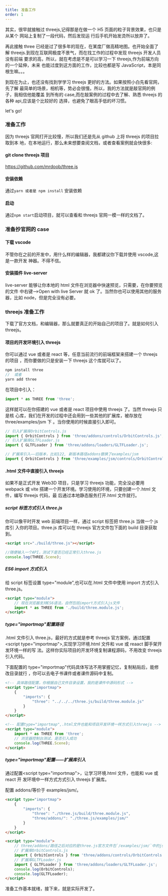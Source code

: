 ```yaml
---
title: 准备工作
order: 1
---
```


其实，很早就接触过 threejs,记得那是在做一个 H5 页面的粒子背景效果，也只是从某个
网站上复制了一段代码，然后发现运 行后手机开始发烫所以放弃了。

再此接触 three 已经是过了很多年的现在，在某度厂做高精地图。也开始全面了解
threejs.到现在互联网极度不景气，而在找工作的过程中发现 threejs 开发人员没有前端
要求的高，所以，就在考虑是不是可以学习一下 threejs,作为前端方向的一个延伸，未来
也能过度到这方面的工作，比较也都是写 JavaScript，本是同根生嘛。。。

到现在为止，也还没有找到学学习 threejs 更好的方法。如果按照小白先看官网，先了解
最简单的场景，相机等，势必会很慢。所以，我的方法就是敲官网的例子，我相信他能覆盖
到所有的 case,而在敲案例的过程中去了解、熟悉 threejs 的各种 api,应该是个比较好的
选择，也避免了眼高手低的坏习惯。

let's go!

### 准备工作

因为 threejs 官网打开比较慢，所以我们还是先从 github 上将 threejs 的项目拉取到本
地，在本地运行，那么未来想要查阅文档，或者查看案例就会快很多:

#### git clone threejs 项目

https://github.com/mrdoob/three.js

#### 安装依赖

通过`yarn 或者是 npm install` 安装依赖

#### 启动

通过`npm start`启动项目，就可以查看和 threejs 官网一模一样的文档了。

### 准备抄官网的 case

#### 下载 vscode

不管你在之前的开发中，用什么样的编辑器，我都建议你下载并使用 vscode,这是一款开发
神器。不得不信。

#### 安装插件 live-server

live-server 能够让你本地的 html 文件在浏览器中快速预览，只需要，在你要预览的文件
中右键-->Open with live Server 就 ok 了。当然你也可以使用其他的服务器，比如
node，但是完全没有必要。

### threejs 准备工作

下载了官方文档，和编辑器，那么就要真正的开始自己的项目了。就是如何引入 threejs。

#### 项目的开发环境引入 threejs

你可以通过 vue 或者是 react 等，任意当前流行的前端框架来搭建一个 threejs 的项目
，而你要做的只是安装一下 threejs 这个库就可以了。

```js
npm install three
//  或者
yarn add three
```

在项目中引入：

```js
import * as THREE from 'three';
```

这样就可以在你搭建的 vue 或者是 react 项目中使用 threejs 了。当然 threejs 只是核
心库，我们在开发的过程中还会用到一些其他的扩展库，被存放在 three/examples/jsm 下
。当你使用的时候直接引入即可。

```js
// 引入扩展库OrbitControls.js
import { OrbitControls } from 'three/addons/controls/OrbitControls.js';
// 引入扩展库GLTFLoader.js
import { GLTFLoader } from 'three/addons/loaders/GLTFLoader.js';
```

```js
// 扩展库引入——旧版本，比如122, 新版本路径addons替换了examples/jsm
import { OrbitControls } from 'three/examples/jsm/controls/OrbitControls.js';
```

#### .html 文件中直接引入 threejs

如果不是正式开发 Web3D 项目，只是学习 threejs 功能，完全没必要用 webpack 或 vite
搭建一个开发环境。学习使用的环境，只要创建一个.html 文件，编写 threejs 代码，最
后通过本地静态服务打开.html 文件就行。

##### script 标签方式引入 three.js

你可以像平时开发 web 前端项目一样，通过 script 标签把 three.js 当做一个 js 库引
入你的项目。three.js 库可以在 threejs 官方文件包下面的 build 目录获取到。

```html
<script src="./build/three.js"></script>
```

```js
//随便输入一个API，测试下是否已经正常引入three.js
console.log(THREE.Scene);
```

##### ES6 import 方式引入

给 script 标签设置 type="module",也可以在.html 文件中使用 import 方式引入
three.js。

```html
<script type="module">
	// 现在浏览器支持ES6语法，自然包括import方式引入js文件
	import * as THREE from './build/three.module.js';
</script>
```

##### type="importmap"配置路径

.html 文件引入 three.js，最好的方式就是参考 threejs 官方案例，通过配置<script
type="importmap"\>,实现学习环境.html 文件和 vue 或 reaact 脚手架开发环境一样的写
法。这样你实际项目的开发环境复制课程源码，不用改变 threejs 引入代码。

下面配置的 type="importmap"代码具体写法不用掌握记忆，复制粘贴后，能修改目录就行
，你可以去电子书课件或者课件源码中复制。

```html
<!-- 具体路径配置，你根据自己文件目录设置，我的是课件中源码形式 -->
<script type="importmap">
	{
		"imports": {
			"three": "../../../three.js/build/three.module.js"
		}
	}
</script>
```

```html
<!-- 配置type="importmap",.html文件也能和项目开发环境一样方式引入threejs -->
<script type="module">
	import * as THREE from 'three';
	// 浏览器控制台测试，是否引入成功
	console.log(THREE.Scene);
</script>
```

##### type="importmap"配置——扩展库引入

通过配置<script type="importmap"\>，让学习环境.html 文件，也能和 vue 或 react 开
发环境中一样方式方式引入 threejs 扩展库。

配置 addons/等价于 examples/jsm/。

```html
<script type="importmap">
	{
		"imports": {
			"three": "./three.js/build/three.module.js",
			"three/addons/": "./three.js/examples/jsm/"
		}
	}
</script>
```

```html
<script type="module">
	// three/addons/路径之后对应的是three.js官方文件包`/examples/jsm/`中的js库
	// 扩展库OrbitControls.js
	import { OrbitControls } from 'three/addons/controls/OrbitControls.js';
	// 扩展库GLTFLoader.js
	import { GLTFLoader } from 'three/addons/loaders/GLTFLoader.js';
	console.log(OrbitControls);
	console.log(GLTFLoader);
</script>
```

准备工作基本就绪，接下来，就是实际开发了。
